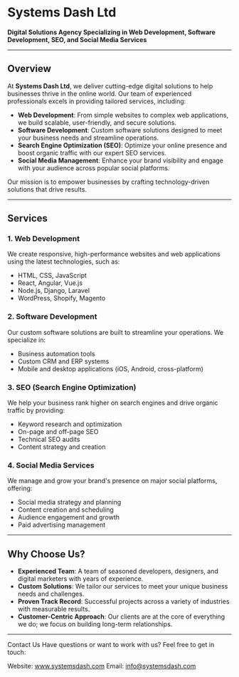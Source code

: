 # Systems Dash Ltd

**Digital Solutions Agency Specializing in Web Development, Software Development, SEO, and Social Media Services**

---

## Overview

At **Systems Dash Ltd**, we deliver cutting-edge digital solutions to help businesses thrive in the online world. Our team of experienced professionals excels in providing tailored services, including:
- **Web Development**: From simple websites to complex web applications, we build scalable, user-friendly, and secure solutions.
- **Software Development**: Custom software solutions designed to meet your business needs and streamline operations.
- **Search Engine Optimization (SEO)**: Optimize your online presence and boost organic traffic with our expert SEO services.
- **Social Media Management**: Enhance your brand visibility and engage with your audience across popular social platforms.

Our mission is to empower businesses by crafting technology-driven solutions that drive results.

---

## Services

### 1. Web Development
We create responsive, high-performance websites and web applications using the latest technologies, such as:
- HTML, CSS, JavaScript
- React, Angular, Vue.js
- Node.js, Django, Laravel
- WordPress, Shopify, Magento

### 2. Software Development
Our custom software solutions are built to streamline your operations. We specialize in:
- Business automation tools
- Custom CRM and ERP systems
- Mobile and desktop applications (iOS, Android, cross-platform)

### 3. SEO (Search Engine Optimization)
We help your business rank higher on search engines and drive organic traffic by providing:
- Keyword research and optimization
- On-page and off-page SEO
- Technical SEO audits
- Content strategy and creation

### 4. Social Media Services
We manage and grow your brand's presence on major social platforms, offering:
- Social media strategy and planning
- Content creation and scheduling
- Audience engagement and growth
- Paid advertising management

---

## Why Choose Us?

- **Experienced Team**: A team of seasoned developers, designers, and digital marketers with years of experience.
- **Custom Solutions**: We tailor our services to meet your unique business needs and challenges.
- **Proven Track Record**: Successful projects across a variety of industries with measurable results.
- **Customer-Centric Approach**: Our clients are at the core of everything we do; we focus on building long-term relationships.

---

Contact Us
Have questions or want to work with us? Feel free to get in touch:

Website: www.systemsdash.com
Email: info@systemsdash.com
